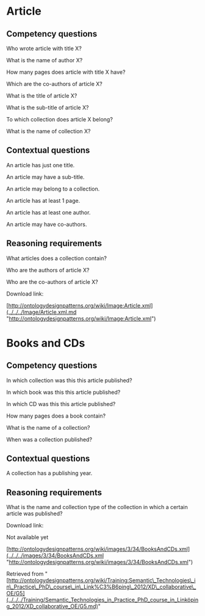 #  Article


##  Competency questions


Who wrote article with title X?   

What is the name of author X?   

How many pages does article with title X have?   

Which are the co-authors of article X?   

What is the title of article X?   

What is the sub-title of article X?   

To which collection does article X belong?   

What is the name of collection X?   




##  Contextual questions


An article has just one title.   

An article may have a sub-title.   

An article may belong to a collection.   

An article has at least 1 page.   

An article has at least one author.   

An article may have co-authors.   




##  Reasoning requirements


What articles does a collection contain?   

Who are the authors of article X?   

Who are the co-authors of article X?   



Download link:  

[http://ontologydesignpatterns.org/wiki/Image:Article.xml](../../../Image/Article.xml.md "http://ontologydesignpatterns.org/wiki/Image:Article.xml")


  
  




#  Books and CDs


##  Competency questions


In which collection was this this article published?   

In which book was this this article published?   

In which CD was this this article published?   

How many pages does a book contain?   

What is the name of a collection?   

When was a collection published?   




##  Contextual questions


A collection has a publishing year.   




##  Reasoning requirements


What is the name and collection type of the collection in which a certain article was published?


Download link:   

Not available yet  

[http://ontologydesignpatterns.org/wiki/images/3/34/BooksAndCDs.xml](../../../images/3/34/BooksAndCDs.xml "http://ontologydesignpatterns.org/wiki/images/3/34/BooksAndCDs.xml")





Retrieved from "[http://ontologydesignpatterns.org/wiki/Training:Semantic\_Technologies\_in\_Practice\_PhD\_course\_in\_Link%C3%B6ping\_2012/XD\_collaborative\_OE/G5](../../../Training/Semantic_Technologies_in_Practice_PhD_course_in_Linköping_2012/XD_collaborative_OE/G5.md)"